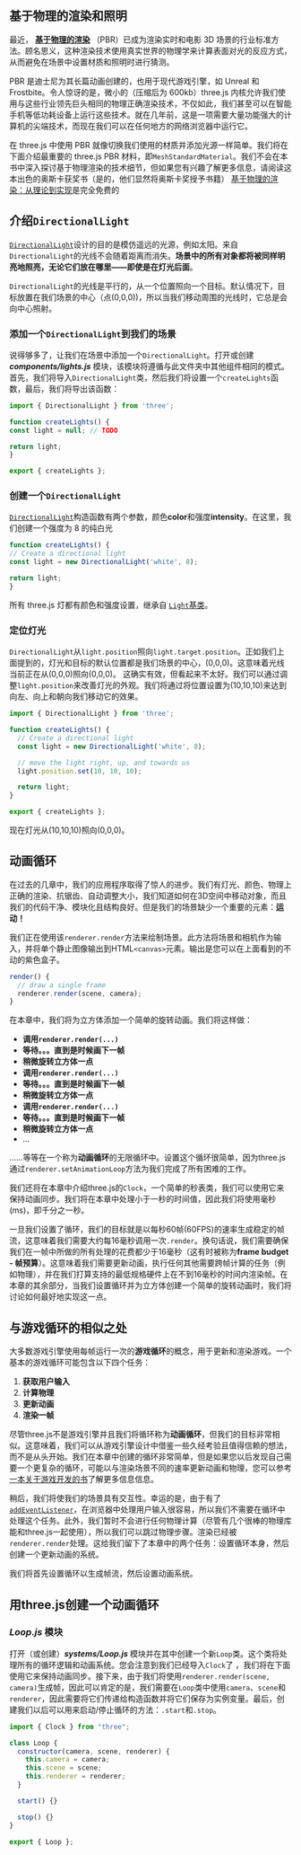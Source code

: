 ## 基于物理的渲染和照明

最近， [**基于物理的渲染**](https://en.wikipedia.org/wiki/Physically_based_rendering) （PBR）已成为渲染实时和电影 3D 场景的行业标准方法。顾名思义，这种渲染技术使用真实世界的物理学来计算表面对光的反应方式，从而避免在场景中设置材质和照明时进行猜测。

PBR 是迪士尼为其长篇动画创建的，也用于现代游戏引擎，如 Unreal 和 Frostbite。令人惊讶的是，微小的（压缩后为 600kb）three.js 内核允许我们使用与这些行业领先巨头相同的物理正确渲染技术，不仅如此，我们甚至可以在智能手机等低功耗设备上运行这些技术。就在几年前，这是一项需要大量功能强大的计算机的尖端技术，而现在我们可以在任何地方的网络浏览器中运行它。

在 three.js 中使用 PBR 就像切换我们使用的材质并添加光源一样简单。我们将在下面介绍最重要的 three.js PBR 材料，即`MeshStandardMaterial`。我们不会在本书中深入探讨基于物理渲染的技术细节，但如果您有兴趣了解更多信息，请阅读这本出色的奥斯卡获奖书（是的，他们显然将奥斯卡奖授予书籍） [基于物理的渲染：从理论到实现](http://www.pbr-book.org/)是完全免费的

## 介绍`DirectionalLight`

[`DirectionalLight`](https://threejs.org/docs/#api/lights/DirectionalLight)设计的目的是模仿遥远的光源，例如太阳。来自`DirectionalLight`的光线不会随着距离而消失。**场景中的所有对象都将被同样明亮地照亮，无论它们放在哪里——即使是在灯光后面**。

`DirectionalLight`的光线是平行的，从一个位置照向一个目标。默认情况下，目标放置在我们场景的中心（点(0,0,0))，所以当我们移动周围的光线时，它总是会向中心照射。

### 添加一个`DirectionalLight`到我们的场景

说得够多了，让我们在场景中添加一个`DirectionalLight`。打开或创建 ***components/lights.js*** 模块，该模块将遵循与此文件夹中其他组件相同的模式。首先，我们将导入`DirectionalLight`类，然后我们将设置一个`createLights`函数，最后，我们将导出该函数：

```js
import { DirectionalLight } from 'three';

function createLights() {
const light = null; // TODO

return light;
}

export { createLights };
```

### 创建一个`DirectionalLight`

[`DirectionalLight`](https://threejs.org/docs/#api/en/lights/DirectionalLight)构造函数有两个参数，颜色**color**和强度**intensity**。在这里，我们创建一个强度为 8 的纯白光

```js
function createLights() {
// Create a directional light
const light = new DirectionalLight('white', 8);

return light;
}
```

所有 three.js 灯都有颜色和强度设置，继承自 [`Light`基类](https://threejs.org/docs/#api/en/lights/Light.intensity)。

### 定位灯光

`DirectionalLight`从`light.position`照向`light.target.position`。正如我们上面提到的，灯光和目标的默认位置都是我们场景的中心，(0,0,0)。这意味着光线当前正在从(0,0,0)照向(0,0,0)。 这确实有效，但看起来不太好。我们可以通过调整`light.position`来改善灯光的外观。我们将通过将位置设置为(10,10,10)来达到向左、向上和朝向我们移动它的效果。

```js
import { DirectionalLight } from 'three';

function createLights() {
  // Create a directional light
  const light = new DirectionalLight('white', 8);

  // move the light right, up, and towards us
  light.position.set(10, 10, 10);

  return light;
}

export { createLights };
```

现在灯光从(10,10,10)照向(0,0,0)。



## 动画循环

在过去的几章中，我们的应用程序取得了惊人的进步。我们有灯光、颜色、物理上正确的渲染、抗锯齿、自动调整大小，我们知道如何在3D空间中移动对象，而且我们的代码干净、模块化且结构良好。但是我们的场景缺少一个重要的元素：**运动！**

我们正在使用该`renderer.render`方法来绘制场景。此方法将场景和相机作为输入，并将单个静止图像输出到HTML`<canvas>`元素。输出是您可以在上面看到的不动的紫色盒子。

```js
render() {
  // draw a single frame
  renderer.render(scene, camera);
}
```

在本章中，我们将为立方体添加一个简单的旋转动画。我们将这样做：

- **调用`renderer.render(...)`**
- **等待。。。直到是时候画下一帧**
- **稍微旋转立方体一点**
- **调用`renderer.render(...)`**
- **等待。。。直到是时候画下一帧**
- **稍微旋转立方体一点**
- **调用`renderer.render(...)`**
- **等待。。。直到是时候画下一帧**
- **稍微旋转立方体一点**
- …

……等等在一个称为**动画循环**的无限循环中。设置这个循环很简单，因为three.js通过`renderer.setAnimationLoop`方法为我们完成了所有困难的工作。

我们还将在本章中介绍three.js的`Clock`，一个简单的秒表类，我们可以使用它来保持动画同步。我们将在本章中处理小于一秒的时间值，因此我们将使用毫秒 (ms)，即千分之一秒。

一旦我们设置了循环，我们的目标就是以每秒60帧(60FPS)的速率生成稳定的帧流，这意味着我们需要大约每16毫秒调用一次`.render`。换句话说，我们需要确保我们在一帧中所做的所有处理的花费都少于16毫秒（这有时被称为**frame budget - 帧预算**）。这意味着我们需要更新动画，执行任何其他需要跨帧计算的任务（例如物理），并在我们打算支持的最低规格硬件上在不到16毫秒的时间内渲染帧。在本章的其余部分，当我们设置循环并为立方体创建一个简单的旋转动画时，我们将讨论如何最好地实现这一点。

## 与游戏循环的相似之处

大多数游戏引擎使用每帧运行一次的**游戏循环**的概念，用于更新和渲染游戏。一个基本的游戏循环可能包含以下四个任务：

1. **获取用户输入**
2. **计算物理**
3. **更新动画**
4. **渲染一帧**

尽管three.js不是游戏引擎并且我们将循环称为**动画循环**，但我们的目标非常相似。这意味着，我们可以从游戏引擎设计中借鉴一些久经考验且值得信赖的想法，而不是从头开始。我们在本章中创建的循环非常简单，但是如果您以后发现自己需要一个更复杂的循环，可能以与渲染场景不同的速率更新动画和物理，您可以参考 [一本关于游戏开发的书](https://gameprogrammingpatterns.com/game-loop.html)了解更多信息信息。

稍后，我们将使我们的场景具有交互性。幸运的是，由于有了 [`addEventListener`](https://discoverthreejs.com/zh/book/appendix/dom-api-reference/#listening-for-events)，在浏览器中处理用户输入很容易，所以我们不需要在循环中处理这个任务。此外，我们暂时不会进行任何物理计算（尽管有几个很棒的物理库能和three.js一起使用），所以我们可以跳过物理步骤。渲染已经被`renderer.render`处理。这给我们留下了本章中的两个任务：设置循环本身，然后创建一个更新动画的系统。

我们将首先设置循环以生成帧流，然后设置动画系统。

## 用three.js创建一个动画循环

### ***Loop.js*** 模块

打开（或创建）***systems/Loop.js*** 模块并在其中创建一个新`Loop`类。这个类将处理所有的循环逻辑和动画系统。您会注意到我们已经导入`Clock`了 ，我们将在下面使用它来保持动画同步。接下来，由于我们将使用`renderer.render(scene, camera)`生成帧，因此可以肯定的是，我们需要在`Loop`类中使用`camera`、`scene`和`renderer`，因此需要将它们传递给构造函数并将它们保存为实例变量。最后，创建我们以后可以用来启动/停止循环的方法：`.start`和`.stop`。

```js
import { Clock } from "three";

class Loop {
  constructor(camera, scene, renderer) {
    this.camera = camera;
    this.scene = scene;
    this.renderer = renderer;
  }

  start() {}

  stop() {}
}

export { Loop };
```

## 
